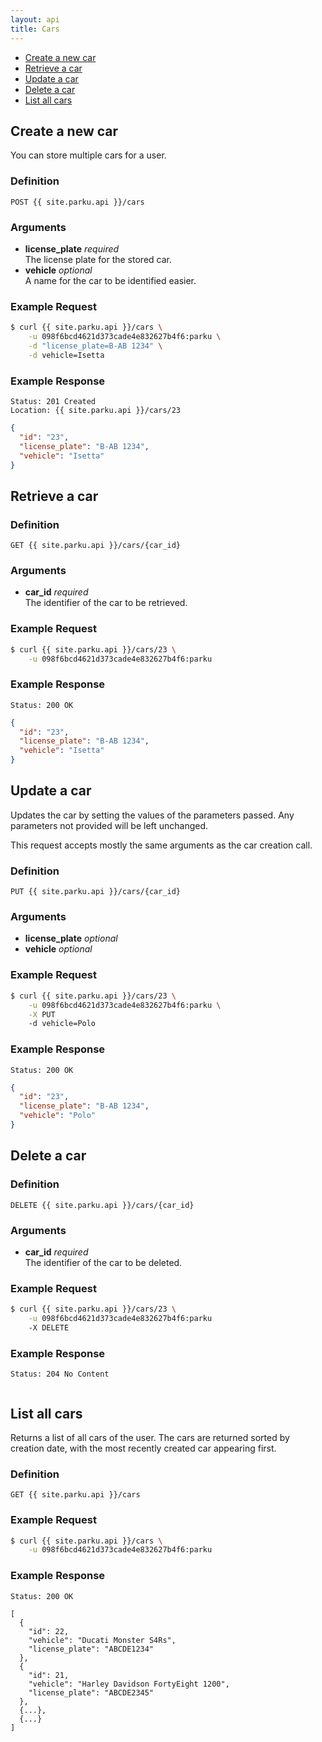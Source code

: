 ```yaml
---
layout: api
title: Cars
---
```


* [Create a new car](#create)
* [Retrieve a car](#retrieve)
* [Update a car](#update)
* [Delete a car](#delete)
* [List all cars](#list)

## <a name="create"></a>Create a new car

You can store multiple cars for a user.

### Definition

```
POST {{ site.parku.api }}/cars
```

### Arguments

* __license\_plate__ _required_<br/>
  The license plate for the stored car.
* __vehicle__ _optional_<br/>
  A name for the car to be identified easier.

### Example Request

```sh
$ curl {{ site.parku.api }}/cars \
    -u 098f6bcd4621d373cade4e832627b4f6:parku \
    -d "license_plate=B-AB 1234" \
    -d vehicle=Isetta
```

### Example Response

```
Status: 201 Created
Location: {{ site.parku.api }}/cars/23
```

```json
{
  "id": "23",
  "license_plate": "B-AB 1234",
  "vehicle": "Isetta"
}
```


## <a name="retrieve"></a>Retrieve a car

### Definition

```
GET {{ site.parku.api }}/cars/{car_id}
```

### Arguments

* __car\_id__ _required_<br/>
  The identifier of the car to be retrieved.

### Example Request

```sh
$ curl {{ site.parku.api }}/cars/23 \
    -u 098f6bcd4621d373cade4e832627b4f6:parku
```

### Example Response

```
Status: 200 OK
```

```json
{
  "id": "23",
  "license_plate": "B-AB 1234",
  "vehicle": "Isetta"
}
```


## <a name="update"></a>Update a car

Updates the car by setting the values of the parameters passed. Any parameters not provided will be left unchanged.

This request accepts mostly the same arguments as the car creation call.

### Definition

```
PUT {{ site.parku.api }}/cars/{car_id}
```

### Arguments

* __license\_plate__ _optional_
* __vehicle__ _optional_

### Example Request

```sh
$ curl {{ site.parku.api }}/cars/23 \
    -u 098f6bcd4621d373cade4e832627b4f6:parku \
    -X PUT
    -d vehicle=Polo
```

### Example Response

```
Status: 200 OK
```

```json
{
  "id": "23",
  "license_plate": "B-AB 1234",
  "vehicle": "Polo"
}
```


## <a name="delete"></a>Delete a car

### Definition

```
DELETE {{ site.parku.api }}/cars/{car_id}
```

### Arguments

* __car\_id__ _required_<br/>
  The identifier of the car to be deleted.

### Example Request

```sh
$ curl {{ site.parku.api }}/cars/23 \
    -u 098f6bcd4621d373cade4e832627b4f6:parku
    -X DELETE
```

### Example Response

```
Status: 204 No Content
```

```

```


## <a name="list"></a>List all cars

Returns a list of all cars of the user. The cars are returned sorted by creation date, with the most recently created car appearing first.

### Definition

```
GET {{ site.parku.api }}/cars
```

### Example Request

```sh
$ curl {{ site.parku.api }}/cars \
    -u 098f6bcd4621d373cade4e832627b4f6:parku
```

### Example Response

```
Status: 200 OK
```

```
[
  {
    "id": 22,
    "vehicle": "Ducati Monster S4Rs",
    "license_plate": "ABCDE1234"
  },
  {
    "id": 21,
    "vehicle": "Harley Davidson FortyEight 1200",
    "license_plate": "ABCDE2345"
  },
  {...},
  {...}
]
```


